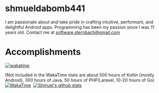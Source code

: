 # shmueldabomb441 

I am passionate about and take pride in crafting intuitive, performant, and delightful Android apps. Programming has been my passion since I was 11 years old. Contact me at software.sternbach@gmail.com

# Accomplishments
[![wakatime](https://wakatime.com/badge/user/1dc3ae8a-a0b0-40d3-9cc8-d00842150ee5.svg)](https://wakatime.com/@1dc3ae8a-a0b0-40d3-9cc8-d00842150ee5)

(Not included in the WakaTime stats are about 500 hours of Kotlin (mostly Android), 300 hours of Java, 50 hours of PHP/Laravel, 10-20 hours of Go) 
[![WakaTime](https://github-readme-stats.vercel.app/api/wakatime?username=@sternbachsoftware&layout=compact)](https://github.com/anuraghazra/github-readme-stats)  
[![Shmuel's github stats](https://github-readme-stats.vercel.app/api?username=shmueldabomb441&show_icons=true&include_all_commits=true&count_private=true&line_height=21&show_icons=true&hide_border=true)](https://github.com/anuraghazra/github-readme-stats)  
<!--
--------------  
    
### Languages and Tools:  
    
    
    
--------------  
   -->
<!--
**shmueldabomb441/shmueldabomb441** is a ✨ _special_ ✨ repository because its `README.md` (this file) appears on your GitHub profile.

Here are some ideas to get you started:

- 🔭 I’m currently working on ...
- 🌱 I’m currently learning ...
- 👯 I’m looking to collaborate on ...
- 🤔 I’m looking for help with ...
- 💬 Ask me about ...
- 📫 How to reach me: ...
- 😄 Pronouns: ...
- ⚡ Fun fact: ...
-->

 <!--
--------------  
    
### Languages and Tools:  
    
    
    
--------------  
   -->
<!--
**shmueldabomb441/shmueldabomb441** is a ✨ _special_ ✨ repository because its `README.md` (this file) appears on your GitHub profile.

Here are some ideas to get you started:

- 🔭 I’m currently working on ...
- 🌱 I’m currently learning ...
- 👯 I’m looking to collaborate on ...
- 🤔 I’m looking for help with ...
- 💬 Ask me about ...
- 📫 How to reach me: ...
- 😄 Pronouns: ...
- ⚡ Fun fact: ...
-->
